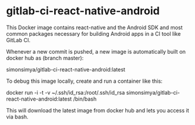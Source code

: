 # gitlab-ci-react-native-android
This Docker image contains react-native and the Android SDK and most common packages necessary for building Android apps in a CI tool like GitLab CI.

Whenever a new commit is pushed, a new image is automatically built on docker hub as (branch master):

simonsimya/gitlab-ci-react-native-android:latest

To debug this image locally, create and run a container like this:

docker run -i -t -v ~/.ssh/id_rsa:/root/.ssh/id_rsa simonsimya/gitlab-ci-react-native-android:latest /bin/bash

This will download the latest image from docker hub and lets you access it via bash.